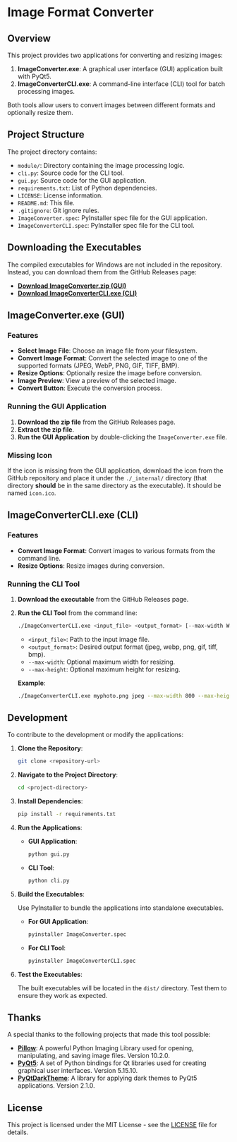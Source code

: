 # Image Format Converter

## Overview

This project provides two applications for converting and resizing images:

1. **ImageConverter.exe**: A graphical user interface (GUI) application built with PyQt5.
2. **ImageConverterCLI.exe**: A command-line interface (CLI) tool for batch processing images.

Both tools allow users to convert images between different formats and optionally resize them.

## Project Structure

The project directory contains:

- `module/`: Directory containing the image processing logic.
- `cli.py`: Source code for the CLI tool.
- `gui.py`: Source code for the GUI application.
- `requirements.txt`: List of Python dependencies.
- `LICENSE`: License information.
- `README.md`: This file.
- `.gitignore`: Git ignore rules.
- `ImageConverter.spec`: PyInstaller spec file for the GUI application.
- `ImageConverterCLI.spec`: PyInstaller spec file for the CLI tool.

## Downloading the Executables

The compiled executables for Windows are not included in the repository. Instead, you can download them from the GitHub Releases page:

- **[Download ImageConverter.zip (GUI)](https://github.com/vorlie/ImageConverter/releases/download/v1.1/ImageConverterGUI.zip)**
- **[Download ImageConverterCLI.exe (CLI)](https://github.com/vorlie/ImageConverter/releases/download/v1.1/ImageConverterCLI.exe)**

## ImageConverter.exe (GUI)

### Features

- **Select Image File**: Choose an image file from your filesystem.
- **Convert Image Format**: Convert the selected image to one of the supported formats (JPEG, WebP, PNG, GIF, TIFF, BMP).
- **Resize Options**: Optionally resize the image before conversion.
- **Image Preview**: View a preview of the selected image.
- **Convert Button**: Execute the conversion process.

### Running the GUI Application

1. **Download the zip file** from the GitHub Releases page.
2. **Extract the zip file**.
3. **Run the GUI Application** by double-clicking the `ImageConverter.exe` file.

### Missing Icon

If the icon is missing from the GUI application, download the icon from the GitHub repository and place it under the `./_internal/` directory (that directory **should** be in the same directory as the executable). It should be named `icon.ico`.


## ImageConverterCLI.exe (CLI)

### Features

- **Convert Image Format**: Convert images to various formats from the command line.
- **Resize Options**: Resize images during conversion.

### Running the CLI Tool

1. **Download the executable** from the GitHub Releases page.
2. **Run the CLI Tool** from the command line:

    ```bash
    ./ImageConverterCLI.exe <input_file> <output_format> [--max-width WIDTH] [--max-height HEIGHT]
    ```

    - `<input_file>`: Path to the input image file.
    - `<output_format>`: Desired output format (jpeg, webp, png, gif, tiff, bmp).
    - `--max-width`: Optional maximum width for resizing.
    - `--max-height`: Optional maximum height for resizing.

    **Example**:

    ```bash
    ./ImageConverterCLI.exe myphoto.png jpeg --max-width 800 --max-height 600
    ```

## Development

To contribute to the development or modify the applications:

1. **Clone the Repository**:

    ```bash
    git clone <repository-url>
    ```

2. **Navigate to the Project Directory**:

    ```bash
    cd <project-directory>
    ```

3. **Install Dependencies**:

    ```bash
    pip install -r requirements.txt
    ```

4. **Run the Applications**:

    - **GUI Application**:

        ```bash
        python gui.py
        ```

    - **CLI Tool**:

        ```bash
        python cli.py
        ```

5. **Build the Executables**:

    Use PyInstaller to bundle the applications into standalone executables.

    - **For GUI Application**:

        ```bash
        pyinstaller ImageConverter.spec
        ```

    - **For CLI Tool**:

        ```bash
        pyinstaller ImageConverterCLI.spec
        ```

6. **Test the Executables**:

    The built executables will be located in the `dist/` directory. Test them to ensure they work as expected.

## Thanks

A special thanks to the following projects that made this tool possible:

- **[Pillow](https://pillow.readthedocs.io/en/stable/)**: A powerful Python Imaging Library used for opening, manipulating, and saving image files. Version 10.2.0.
- **[PyQt5](https://www.riverbankcomputing.com/software/pyqt/intro)**: A set of Python bindings for Qt libraries used for creating graphical user interfaces. Version 5.15.10.
- **[PyQtDarkTheme](https://pypi.org/project/pyqtdarktheme/)**: A library for applying dark themes to PyQt5 applications. Version 2.1.0.

## License

This project is licensed under the MIT License - see the [LICENSE](LICENSE) file for details.
